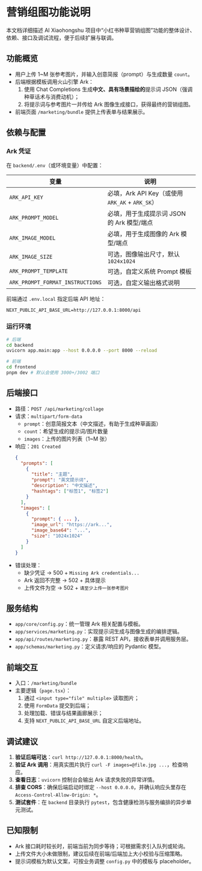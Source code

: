 # 营销组图功能说明

本文档详细描述 AI Xiaohongshu 项目中“小红书种草营销组图”功能的整体设计、依赖、接口及调试流程，便于后续扩展与联调。

## 功能概览

- 用户上传 1~M 张参考图片，并输入创意简报（prompt）与生成数量 `count`。
- 后端根据模板调用火山引擎 Ark：
  1. 使用 Chat Completions 生成**中文、具有场景描绘的**提示词 JSON（强调种草话术与消费动机）；
  2. 将提示词与参考图片一并传给 Ark 图像生成接口，获得最终的营销组图。
- 前端页面 `/marketing/bundle` 提供上传表单与结果展示。

## 依赖与配置

### Ark 凭证

在 `backend/.env`（或环境变量）中配置：

| 变量 | 说明 |
| --- | --- |
| `ARK_API_KEY` | 必填，Ark API Key（或使用 `ARK_AK` + `ARK_SK`） |
| `ARK_PROMPT_MODEL` | 必填，用于生成提示词 JSON 的 Ark 模型/端点 |
| `ARK_IMAGE_MODEL` | 必填，用于生成图像的 Ark 模型/端点 |
| `ARK_IMAGE_SIZE` | 可选，图像输出尺寸，默认 `1024x1024` |
| `ARK_PROMPT_TEMPLATE` | 可选，自定义系统 Prompt 模板 |
| `ARK_PROMPT_FORMAT_INSTRUCTIONS` | 可选，自定义输出格式说明 |

前端通过 `.env.local` 指定后端 API 地址：

```
NEXT_PUBLIC_API_BASE_URL=http://127.0.0.1:8000/api
```

### 运行环境

```bash
# 后端
cd backend
uvicorn app.main:app --host 0.0.0.0 --port 8000 --reload

# 前端
cd frontend
pnpm dev # 默认会使用 3000+/3002 端口
```

## 后端接口

- 路径：`POST /api/marketing/collage`
- 请求：`multipart/form-data`
  - `prompt`：创意简报文本（中文描述，有助于生成种草画面）
  - `count`：希望生成的提示词/图片数量
  - `images`：上传的图片列表（1~M 张）
- 响应：`201 Created`
  ```json
  {
    "prompts": [
      {
        "title": "主题",
        "prompt": "英文提示词",
        "description": "中文描述",
        "hashtags": ["标签1", "标签2"]
      }
    ],
    "images": [
      {
        "prompt": { ... },
        "image_url": "https://ark...",
        "image_base64": "...",
        "size": "1024x1024"
      }
    ]
  }
  ```
- 错误处理：
  - 缺少凭证 → 500 + `Missing Ark credentials...`
  - Ark 返回不完整 → 502 + 具体提示
  - 上传文件为空 → 502 + `请至少上传一张参考图片`

## 服务结构

- `app/core/config.py`：统一管理 Ark 相关配置与模板。
- `app/services/marketing.py`：实现提示词生成与图像生成的编排逻辑。
- `app/api/routes/marketing.py`：暴露 REST API，接收表单并调用服务层。
- `app/schemas/marketing.py`：定义请求/响应的 Pydantic 模型。

## 前端交互

- 入口：`/marketing/bundle`
- 主要逻辑（`page.tsx`）：
  1. 通过 `<input type="file" multiple>` 读取图片；
  2. 使用 `FormData` 提交到后端；
  3. 处理加载、错误与结果画廊展示；
  4. 支持 `NEXT_PUBLIC_API_BASE_URL` 自定义后端地址。

## 调试建议

1. **验证后端可达**：`curl http://127.0.0.1:8000/health`。
2. **验证 Ark 调用**：用真实图片执行 `curl -F images=@file.jpg ...`，检查响应。
3. **查看日志**：`uvicorn` 控制台会输出 Ark 请求失败的异常详情。
4. **排查 CORS**：确保后端启动时绑定 `--host 0.0.0.0`，并确认响应头里存在 `Access-Control-Allow-Origin: *`。
5. **测试套件**：在 `backend` 目录执行 `pytest`，包含健康检测与服务编排的异步单元测试。

## 已知限制

- Ark 接口耗时较长时，前端当前为同步等待；可根据需求引入队列或轮询。
- 上传文件大小未做限制，建议后续在前端/后端加上大小校验与压缩策略。
- 提示词模板为默认文案，可按业务调整 `config.py` 中的模板与 placeholder。

